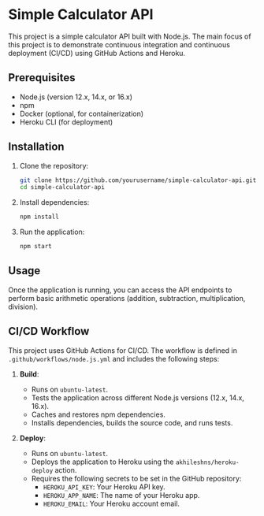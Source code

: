 # Simple Calculator API

This project is a simple calculator API built with Node.js. The main focus of this project is to demonstrate continuous integration and continuous deployment (CI/CD) using GitHub Actions and Heroku.

## Prerequisites

- Node.js (version 12.x, 14.x, or 16.x)
- npm
- Docker (optional, for containerization)
- Heroku CLI (for deployment)

## Installation

1. Clone the repository:
    ```bash
    git clone https://github.com/yourusername/simple-calculator-api.git
    cd simple-calculator-api
    ```

2. Install dependencies:
    ```bash
    npm install
    ```

3. Run the application:
    ```bash
    npm start
    ```

## Usage

Once the application is running, you can access the API endpoints to perform basic arithmetic operations (addition, subtraction, multiplication, division).

## CI/CD Workflow

This project uses GitHub Actions for CI/CD. The workflow is defined in `.github/workflows/node.js.yml` and includes the following steps:

1. **Build**:
    - Runs on `ubuntu-latest`.
    - Tests the application across different Node.js versions (12.x, 14.x, 16.x).
    - Caches and restores npm dependencies.
    - Installs dependencies, builds the source code, and runs tests.

2. **Deploy**:
    - Runs on `ubuntu-latest`.
    - Deploys the application to Heroku using the `akhileshns/heroku-deploy` action.
    - Requires the following secrets to be set in the GitHub repository:
        - `HEROKU_API_KEY`: Your Heroku API key.
        - `HEROKU_APP_NAME`: The name of your Heroku app.
        - `HEROKU_EMAIL`: Your Heroku account email.
